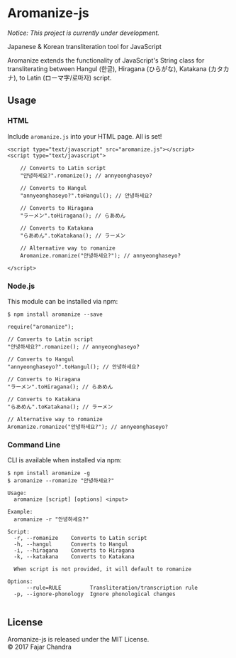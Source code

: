 # Aromanize-js
*Notice: This project is currently under development.*

Japanese &amp; Korean transliteration tool for JavaScript

Aromanize extends the functionality of JavaScript's String class for transliterating between Hangul (한글), Hiragana (ひらがな), Katakana (カタカナ), to Latin (ローマ字/로마자) script.

## Usage

### HTML

Include `aromanize.js` into your HTML page. All is set!

```
<script type="text/javascript" src="aromanize.js"></script>
<script type="text/javascript">

	// Converts to Latin script
	"안녕하세요?".romanize(); // annyeonghaseyo?

	// Converts to Hangul
	"annyeonghaseyo?".toHangul(); // 안녕하세요?

	// Converts to Hiragana
	"ラーメン".toHiragana(); // らあめん

	// Converts to Katakana
	"らあめん".toKatakana(); // ラーメン

	// Alternative way to romanize
	Aromanize.romanize("안녕하세요?"); // annyeonghaseyo?

</script>
```

### Node.js

This module can be installed via npm:

```
$ npm install aromanize --save
```

```
require("aromanize");

// Converts to Latin script
"안녕하세요?".romanize(); // annyeonghaseyo?

// Converts to Hangul
"annyeonghaseyo?".toHangul(); // 안녕하세요?

// Converts to Hiragana
"ラーメン".toHiragana(); // らあめん

// Converts to Katakana
"らあめん".toKatakana(); // ラーメン

// Alternative way to romanize
Aromanize.romanize("안녕하세요?"); // annyeonghaseyo?
```

### Command Line

CLI is available when installed via npm:

```
$ npm install aromanize -g
$ aromanize --romanize "안녕하세요?"

Usage:
  aromanize [script] [options] <input>
  
Example:
  aromanize -r "안녕하세요?"
  
Script:
  -r, --romanize    Converts to Latin script
  -h, --hangul      Converts to Hangul
  -i, --hiragana    Converts to Hiragana
  -k, --katakana    Converts to Katakana
  
  When script is not provided, it will default to romanize
  
Options:
      --rule=RULE         Transliteration/transcription rule
  -p, --ignore-phonology  Ignore phonological changes
  	
```

## License

Aromanize-js is released under the MIT License.<br />
&copy; 2017 Fajar Chandra
